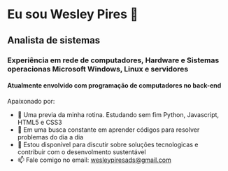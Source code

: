 # Eu sou Wesley Pires 👋
## Analista de sistemas
### Experiência em rede de computadores, Hardware e Sistemas operacionas Microsoft Windows, Linux e servidores
#### Atualmente envolvido com programação de computadores no back-end

Apaixonado por:

- 💬 Uma previa da minha rotina. Estudando sem fim Python, Javascript, HTML5 e CSS3
- 🌱 Em uma busca constante em aprender códigos para resolver problemas do dia a dia
- 👯 Estou disponível para discutir sobre soluções tecnologicas e contribuir com o desenvolmento sustentável
- 📫 Fale comigo no email: wesleypiresads@gmail.com
